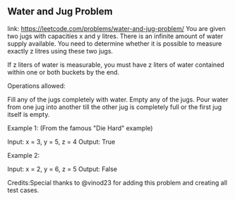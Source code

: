 ## Water and Jug Problem 
link: <https://leetcode.com/problems/water-and-jug-problem/>
You are given two jugs with capacities x and y litres. There is an infinite amount of water supply available.
You need to determine whether it is possible to measure exactly z litres using these two jugs.

If z liters of water is measurable, you must have z liters of water contained within one or both buckets by the end.


Operations allowed:

Fill any of the jugs completely with water.
Empty any of the jugs.
Pour water from one jug into another till the other jug is completely full or the first jug itself is empty.



Example 1: (From the famous "Die Hard" example)

Input: x = 3, y = 5, z = 4
Output: True



Example 2:

Input: x = 2, y = 6, z = 5
Output: False



Credits:Special thanks to @vinod23 for adding this problem and creating all test cases.